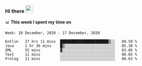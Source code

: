 ### Hi there <a href="https://www.gautamkrishnar.com/"><img src="https://media.giphy.com/media/hvRJCLFzcasrR4ia7z/giphy.gif" width="25px"></a>

📊 **This week I spent my time on**

<!--START_SECTION:waka-->
```text
Week: 10 December, 2020 - 17 December, 2020

Kotlin   27 hrs 11 mins  ██████████████████████▒░░   89.59 % 
Java     1 hr 36 mins    █▒░░░░░░░░░░░░░░░░░░░░░░░   05.30 % 
XML      55 mins         ▓░░░░░░░░░░░░░░░░░░░░░░░░   03.05 % 
Text     11 mins         ░░░░░░░░░░░░░░░░░░░░░░░░░   00.65 % 
Prolog   11 mins         ░░░░░░░░░░░░░░░░░░░░░░░░░   00.63 % 
```
<!--END_SECTION:waka-->
